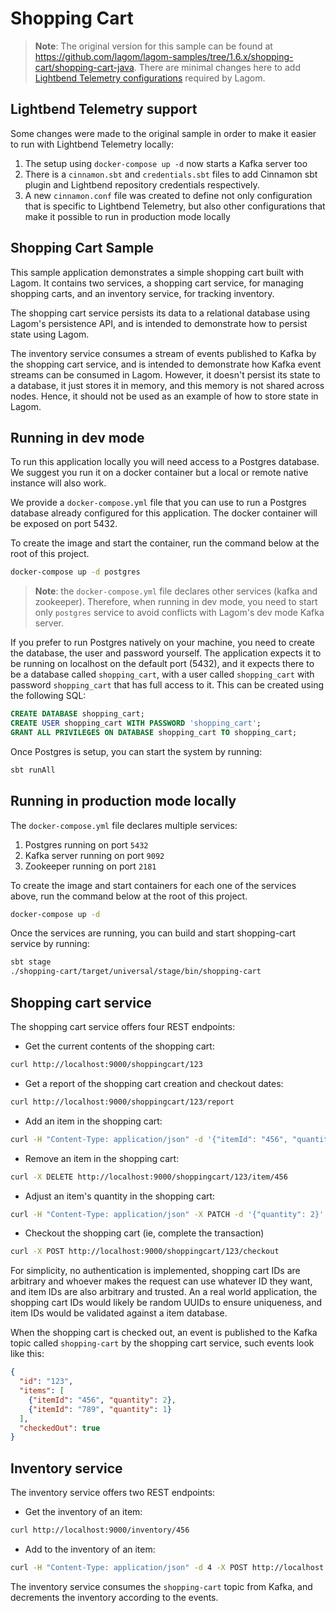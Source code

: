 # Shopping Cart

> **Note**: The original version for this sample can be found at <https://github.com/lagom/lagom-samples/tree/1.6.x/shopping-cart/shopping-cart-java>. There are minimal changes here to add [Lightbend Telemetry configurations](https://developer.lightbend.com/docs/telemetry/current/getting-started/lagom_java.html) required by Lagom.

## Lightbend Telemetry support

Some changes were made to the original sample in order to make it easier to run with Lightbend Telemetry locally:

1. The setup using `docker-compose up -d` now starts a Kafka server too
1. There is a `cinnamon.sbt` and `credentials.sbt` files to add Cinnamon sbt plugin and Lightbend repository credentials respectively.
1. A new `cinnamon.conf` file was created to define not only configuration that is specific to Lightbend Telemetry, but also other configurations that make it possible to run in production mode locally

## Shopping Cart Sample

This sample application demonstrates a simple shopping cart built with Lagom. It contains two services, a shopping cart service, for managing shopping carts, and an inventory service, for tracking inventory.

The shopping cart service persists its data to a relational database using Lagom's persistence API, and is intended to demonstrate how to persist state using Lagom.

The inventory service consumes a stream of events published to Kafka by the shopping cart service, and is intended to demonstrate how Kafka event streams can be consumed in Lagom. However, it doesn't persist its state to a database, it just stores it in memory, and this memory is not shared across nodes. Hence, it should not be used as an example of how to store state in Lagom.

## Running in dev mode

To run this application locally you will need access to a Postgres database. We suggest you run it on a docker container but a local or remote native instance will also work.

We provide a `docker-compose.yml` file that you can use to run a Postgres database already configured for this application. The docker container will be exposed on port 5432.

To create the image and start the container, run the command below at the root of this project.

```bash
docker-compose up -d postgres
```

> **Note**: the `docker-compose.yml` file declares other services (kafka and zookeeper). Therefore, when running in dev mode, you need to start only `postgres` service to avoid conflicts with Lagom's dev mode Kafka server.

If you prefer to run Postgres natively on your machine, you need to create the database, the user and password yourself. The application expects it to be running on localhost on the default port (5432), and it expects there to be a database called `shopping_cart`, with a user called `shopping_cart` with password `shopping_cart` that has full access to it. This can be created using the following SQL:

```sql
CREATE DATABASE shopping_cart;
CREATE USER shopping_cart WITH PASSWORD 'shopping_cart';
GRANT ALL PRIVILEGES ON DATABASE shopping_cart TO shopping_cart;
```

Once Postgres is setup, you can start the system by running:

```bash
sbt runAll
```

## Running in production mode locally

The `docker-compose.yml` file declares multiple services:

1. Postgres running on port `5432`
1. Kafka server running on port `9092`
1. Zookeeper running on port `2181`

To create the image and start containers for each one of the services above, run the command below at the root of this project.

```bash
docker-compose up -d
```

Once the services are running, you can build and start shopping-cart service by running:

```bash
sbt stage
./shopping-cart/target/universal/stage/bin/shopping-cart
```

## Shopping cart service

The shopping cart service offers four REST endpoints:

* Get the current contents of the shopping cart:

```bash
curl http://localhost:9000/shoppingcart/123
```

* Get a report of the shopping cart creation and checkout dates:

```bash
curl http://localhost:9000/shoppingcart/123/report
```

* Add an item in the shopping cart:

```bash
curl -H "Content-Type: application/json" -d '{"itemId": "456", "quantity": 2}' -X POST http://localhost:9000/shoppingcart/123
```

* Remove an item in the shopping cart:

```bash
curl -X DELETE http://localhost:9000/shoppingcart/123/item/456
```

* Adjust an item's quantity in the shopping cart:

```bash
curl -H "Content-Type: application/json" -X PATCH -d '{"quantity": 2}' http://localhost:9000/shoppingcart/123/item/456
```

* Checkout the shopping cart (ie, complete the transaction)

```bash
curl -X POST http://localhost:9000/shoppingcart/123/checkout
```

For simplicity, no authentication is implemented, shopping cart IDs are arbitrary and whoever makes the request can use whatever ID they want, and item IDs are also arbitrary and trusted. An a real world application, the shopping cart IDs would likely be random UUIDs to ensure uniqueness, and item IDs would be validated against a item database.

When the shopping cart is checked out, an event is published to the Kafka topic called `shopping-cart` by the shopping cart service, such events look like this:

```json
{
  "id": "123",
  "items": [
    {"itemId": "456", "quantity": 2},
    {"itemId": "789", "quantity": 1}
  ],
  "checkedOut": true
}
```

## Inventory service

The inventory service offers two REST endpoints:

* Get the inventory of an item:

```bash
curl http://localhost:9000/inventory/456
```

* Add to the inventory of an item:

```bash
curl -H "Content-Type: application/json" -d 4 -X POST http://localhost:9000/inventory/456
```

The inventory service consumes the `shopping-cart` topic from Kafka, and decrements the inventory according to the events.
